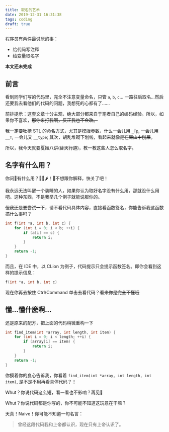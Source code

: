 ```yaml
---
title: 取名的艺术
date: 2019-12-31 16:31:38
tags: coding
draft: true
---
```


程序员有两件最讨厌的事：
* 给代码写注释
* 给变量取名字

**本文还未完成**

<!-- more -->

## 前言
看到同学们写的代码里，完全不注意变量命名，只管 `a`, `b`, `c`... 一路往后取名...然后还要我去看他们的代码的问题，我想死的心都有了......


前排提示：这套文章十分主观，绝大部分都来自于笔者自己的编码经验。所以，如果你不喜欢，~~那你来打我啊，反正我也不会改。~~ 

我一定要吐槽 STL 的命名方式，尤其是模版参数，什么一会儿用 `_Tp`, 一会儿用 `__T`, 一会儿又 `__type`; 其次，胡乱堆砌下划线，看起来就像是~~在屎山中刨屎~~。

所以，我今天就要夏姬八讲(~~替天行道~~)，教一教这些人怎么取名字。

## 名字有什么用？
你问👴有什么用？👴😂🌶️！👴不想跟你解释，快关了吧！

我永远无法叫醒一个装睡的人，如果你认为取好名字没有什么用，那就没什么用吧。这种东西，不是我举几个例子就能说服你的。

~~但我还是要尝试一下~~，请不看代码具体内容，直接看函数签名，你能告诉我这函数搞什么事吗？

```cpp
int f(int *a, int b, int c) {
    for (int i = 0; i < b; ++i) {
        if (a[i] == c) {
            return i;
        }
    }
    return -1;
}
```

而且，在 IDE 中，以 CLion 为例子，代码提示只会提示函数签名。即你会看到这样的提示信息：

```cpp
f(int *a, int b, int c)
```

现在你再去按住 Ctrl/Command 单击去看代码？~~看来你是完全不懂哦~~

## 懂...懂什麽啊...
还是原来的配方，把上面的代码稍微重构一下

```cpp
int find_item(int *array, int length, int item) {
    for (int i = 0; i < length; ++i) {
        if (array[i] == item) {
            return i;
        }
    }
    return -1;
}
```

你摸着你的良心告诉我，你看着 `find_item(int *array, int length, int item)`, 是不是不用再看具体代码？！

Whut？你说代码这么短，看一看也不影响？再见👋

Whut？你说代码都是你写的，你不可能不知道这玩意在干嘛？

天真！Naive！你可能不知道一句名言：

> 曾经这段代码我和上帝都认识，现在只有上帝认识了。

## 

